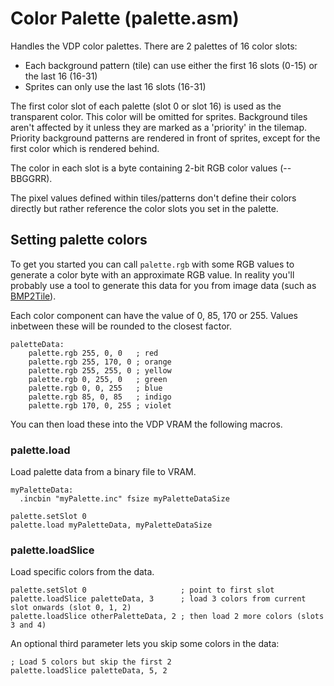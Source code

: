 # Color Palette (palette.asm)

Handles the VDP color palettes. There are 2 palettes of 16 color slots:

- Each background pattern (tile) can use either the first 16 slots (0-15) or
  the last 16 (16-31)
- Sprites can only use the last 16 slots (16-31)

The first color slot of each palette (slot 0 or slot 16) is used as the transparent color. This color will be omitted for sprites. Background tiles aren't affected by it unless they are marked as a 'priority' in the tilemap. Priority background patterns are rendered in front of sprites, except for the first color which is rendered behind.

The color in each slot is a byte containing 2-bit RGB color values (--BBGGRR).

The pixel values defined within tiles/patterns don't define their colors directly but rather reference the color slots you set in the palette.

## Setting palette colors

To get you started you can call `palette.rgb` with some RGB values to generate a color byte with an approximate RGB value. In reality you'll probably use a tool to generate this data for you from image data (such as [BMP2Tile](https://www.smspower.org/maxim/Software/BMP2Tile)).

Each color component can have the value of 0, 85, 170 or 255. Values inbetween these will be rounded to the closest factor.

```
paletteData:
    palette.rgb 255, 0, 0   ; red
    palette.rgb 255, 170, 0 ; orange
    palette.rgb 255, 255, 0 ; yellow
    palette.rgb 0, 255, 0   ; green
    palette.rgb 0, 0, 255   ; blue
    palette.rgb 85, 0, 85   ; indigo
    palette.rgb 170, 0, 255 ; violet
```

You can then load these into the VDP VRAM the following macros.

### palette.load

Load palette data from a binary file to VRAM.

```
myPaletteData:
  .incbin "myPalette.inc" fsize myPaletteDataSize

palette.setSlot 0
palette.load myPaletteData, myPaletteDataSize
```

### palette.loadSlice

Load specific colors from the data.

```
palette.setSlot 0                     ; point to first slot
palette.loadSlice paletteData, 3      ; load 3 colors from current slot onwards (slot 0, 1, 2)
palette.loadSlice otherPaletteData, 2 ; then load 2 more colors (slots 3 and 4)
```

An optional third parameter lets you skip some colors in the data:

```
; Load 5 colors but skip the first 2
palette.loadSlice paletteData, 5, 2
```
